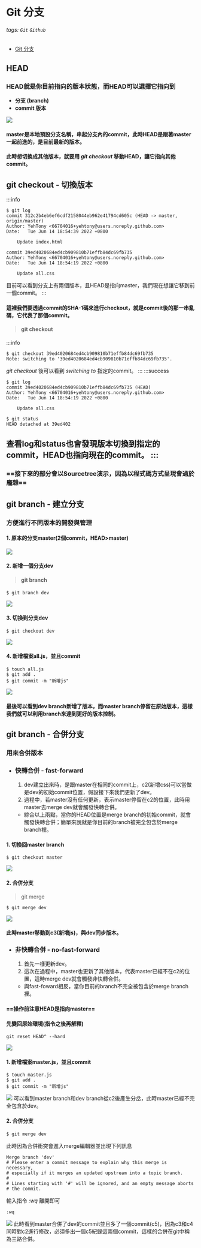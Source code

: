 # **Git 分支**
###### tags: `Git` `Github`
* [Git 分支](https://w3c.hexschool.com/category/branch)
## **HEAD**
### HEAD就是你目前指向的版本狀態，而HEAD可以選擇它指向到

* **分支 (branch)** 
* **commit 版本**

![](https://i.imgur.com/rAhQGnp.png)
#### master是本地預設分支名稱，串起分支內的commit，此時HEAD是跟著master一起前進的，是目前最新的版本。
#### 此時想切換成其他版本，就要用 *git checkout* 移動HEAD，讓它指向其他commit。
## **git checkout - 切換版本**
:::info
``` git
$ git log
commit 312c2b4eb6ef6cdf2158044eb962e41794cd605c (HEAD -> master, origin/master)
Author: YehTony <66704016+yehtony@users.noreply.github.com>
Date:   Tue Jun 14 18:54:39 2022 +0800

    Update index.html

commit 39ed4020684ed4cb909810b71effb84dc69fb735
Author: YehTony <66704016+yehtony@users.noreply.github.com>
Date:   Tue Jun 14 18:54:19 2022 +0800

    Update all.css
```
目前可以看到分支上有兩個版本，且HEAD是指向master，我們現在想讓它移到前一個commit。
:::
#### 這裡我們要透過commit的SHA-1碼來進行checkout，就是commit後的那一串亂碼，它代表了那個commit。
> #### git checkout <commit SHA-1>
:::info
``` git
$ git checkout 39ed4020684ed4cb909810b71effb84dc69fb735
Note: switching to '39ed4020684ed4cb909810b71effb84dc69fb735'.
```
*git checkout* 後可以看到 *switching to* 指定的commit。
:::
:::success
``` git
$ git log
commit 39ed4020684ed4cb909810b71effb84dc69fb735 (HEAD)
Author: YehTony <66704016+yehtony@users.noreply.github.com>
Date:   Tue Jun 14 18:54:19 2022 +0800

    Update all.css
```
``` git
$ git status
HEAD detached at 39ed402
```
查看log和status也會發現版本切換到指定的commit，HEAD也指向現在的commit。
:::
--- 
### ==接下來的部分會以Sourcetree演示，因為以程式碼方式呈現會過於龐雜==
## **git branch - 建立分支**
### 方便進行不同版本的開發與管理
#### 1. 原本的分支master(2個commit，HEAD>master)
![](https://i.imgur.com/eEzTM9h.png)
#### 2. 新增一個分支dev
> #### git branch <branch name>
``` git
$ git branch dev
```
![](https://i.imgur.com/FllFRPr.png)
#### 3. 切換到分支dev
``` git
$ git checkout dev
```
![](https://i.imgur.com/o4teYvL.png)
#### 4. 新增檔案all.js，並且commit
``` git
$ touch all.js
$ git add .
$ git commit -m "新增js"
```
![](https://i.imgur.com/Fl4Mxpl.png)
#### 最後可以看到dev branch新增了版本，而master branch停留在原始版本，這樣我們就可以利用branch來達到更好的版本控制。
## **git branch - 合併分支**
### 用來合併版本
* ### 快轉合併 - fast-forward
    1. dev建立出來時，是跟master在相同的commit上，c2(新增css)可以當做是dev的初始commit位置，假設接下來我們更新了dev。
    2. 過程中，若master沒有任何更新，表示master停留在c2的位置，此時用master去merge dev就會觸發快轉合併。
    * 綜合以上兩點，當你的HEAD位置是merge branch的初始commit，就會觸發快轉合併；簡單來說就是你目前的branch被完全包含於merge branch裡。
#### 1. 切換回master branch
``` git
$ git checkout master
```
![](https://i.imgur.com/gS4KtfF.png)
#### 2. 合併分支
> git merge <branch name>
``` git
$ git merge dev
```
![](https://i.imgur.com/zvV5jvW.png)
#### 此時master移動到c3(新增js)，與dev同步版本。
* ### 非快轉合併 - no-fast-forward
    1. 首先一樣更新dev。
    2. 這次在過程中，master也更新了其他版本，代表master已經不在c2的位置，這時merge dev就會觸發非快轉合併。
    * 與fast-foward相反，當你目前的branch不完全被包含於merge branch裡。

#### ==操作前注意HEAD是指向master==
#### 先變回原始環境(指令之後再解釋)
```
git reset HEAD^ --hard
```
![](https://i.imgur.com/gS4KtfF.png)
#### 1. 新增檔案master.js，並且commit
``` git
$ touch master.js
$ git add .
$ git commit -m "新增js"
```
![](https://i.imgur.com/M6aHGy5.png)
可以看到master branch和dev branch從c2後產生分岔，此時master已經不完全包含於dev。
#### 2. 合併分支
``` git
$ git merge dev
```
此時因為合併衝突會進入merge編輯器並出現下列訊息
``` git
Merge branch 'dev'
# Please enter a commit message to explain why this merge is necessary,
# especially if it merges an updated upstream into a topic branch.
#
# Lines starting with '#' will be ignored, and an empty message aborts
# the commit.
```
輸入指令 *:wq* 離開即可
``` git
:wq
```
![](https://i.imgur.com/fMsEJMO.png)
此時看到master合併了dev的commit並且多了一個commit(c5)，因為c3和c4同時對c2進行修改，必須多出一個c5紀錄這兩個commit，這樣的合併在git中稱為三路合併。